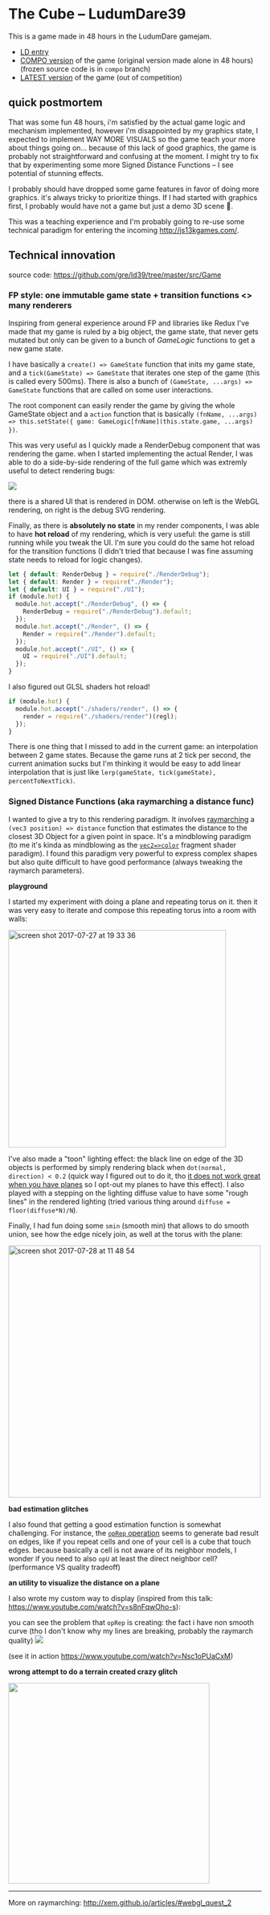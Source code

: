 # The Cube – LudumDare39

This is a game made in 48 hours in the LudumDare gamejam.

- [LD entry](https://ldjam.com/events/ludum-dare/39/the-cube)
- [COMPO version](https://gre-ld39.surge.sh/) of the game (original version made alone in 48 hours) (frozen source code is in `compo` branch)
- [LATEST version](https://the-cube.surge.sh/) of the game (out of competition)

## quick postmortem

That was some fun 48 hours, i'm satisfied by the actual game logic and mechanism implemented, however i'm disappointed by my graphics state, I expected to implement WAY MORE VISUALS so the game teach your more about things going on... because of this lack of good graphics, the game is probably not straightforward and confusing at the moment. I might try to fix that by experimenting some more Signed Distance Functions – I see potential of stunning effects.

I probably should have dropped some game features in favor of doing more graphics. it's always tricky to prioritize things. If I had started with graphics first, I probably would have not a game but just a demo 3D scene 🤣.

This was a teaching experience and I'm probably going to re-use some technical paradigm for entering the incoming http://js13kgames.com/.

## Technical innovation

source code: https://github.com/gre/ld39/tree/master/src/Game

### FP style: one immutable game state + transition functions <> many renderers

Inspiring from general experience around FP and libraries like Redux I've made that my game is ruled by a big object, the game state, that never gets mutated but only can be given to a bunch of *GameLogic* functions to get a new game state.

I have basically a `create() => GameState` function that inits my game state, and a `tick(GameState) => GameState` that iterates one step of the game (this is called every 500ms). There is also a bunch of `(GameState, ...args) => GameState` functions that are called on some user interactions.

The root component can easily render the game by giving the whole GameState object and a `action` function that is basically  `(fnName, ...args) => this.setState({ game: GameLogic[fnName](this.state.game, ...args) })`.

This was very useful as I quickly made a RenderDebug component that was rendering the game. when I started implementing the actual Render, I was able to do a side-by-side rendering of the full game which was extremly useful to detect rendering bugs:

![](https://user-images.githubusercontent.com/211411/28778171-804df64c-75fe-11e7-8df1-a99640ea1d6b.png)

there is a shared UI that is rendered in DOM. otherwise on left is the WebGL rendering, on right is the debug SVG rendering.

Finally, as there is **absolutely no state** in my render components, I was able to have **hot reload** of my rendering, which is very useful: the game is still running while you tweak the UI. I'm sure you could do the same hot reload for the transition functions (I didn't tried that because I was fine assuming state needs to reload for logic changes).

```js
let { default: RenderDebug } = require("./RenderDebug");
let { default: Render } = require("./Render");
let { default: UI } = require("./UI");
if (module.hot) {
  module.hot.accept("./RenderDebug", () => {
    RenderDebug = require("./RenderDebug").default;
  });
  module.hot.accept("./Render", () => {
    Render = require("./Render").default;
  });
  module.hot.accept("./UI", () => {
    UI = require("./UI").default;
  });
}
```

I also figured out GLSL shaders hot reload!

```js
if (module.hot) {
  module.hot.accept("./shaders/render", () => {
    render = require("./shaders/render")(regl);
  });
}
```

There is one thing that I missed to add in the current game: an interpolation between 2 game states. Because the game runs at 2 tick per second, the current animation sucks but I'm thinking it would be easy to add linear interpolation that is just like `lerp(gameState, tick(gameState), percentToNextTick)`.

### Signed Distance Functions (aka raymarching a distance func)

I wanted to give a try to this rendering paradigm. It involves [raymarching](http://iquilezles.org/www/articles/raymarchingdf/raymarchingdf.htm) a `(vec3 position) => distance` function that estimates the distance to the closest 3D Object for a given point in space. It's a mindblowing paradigm (to me it's kinda as mindblowing as the [`vec2=>color`](http://greweb.me/2013/11/functional-rendering/) fragment shader paradigm).
I found this paradigm very powerful to express complex shapes but also quite difficult to have good performance (always tweaking the raymarch parameters).

**playground**

I started my experiment with doing a plane and repeating torus on it. then it was very easy to iterate and compose this repeating torus into a room with walls:


<img width="433" alt="screen shot 2017-07-27 at 19 33 36" src="https://user-images.githubusercontent.com/211411/28777459-891e1674-75fb-11e7-94f9-dd78184f980c.png">

I've also made a "toon" lighting effect: the black line on edge of the 3D objects is performed by simply rendering black when `dot(normal, direction) < 0.2` (quick way I figured out to do it, tho [it does not work great when you have planes](https://user-images.githubusercontent.com/211411/28782549-c0afb3ba-760d-11e7-98a5-7ff5b3966128.png) so I opt-out my planes to have this effect). I also played with a stepping on the lighting diffuse value to have some "rough lines" in the rendered lighting (tried various thing around `diffuse = floor(diffuse*N)/N`).

Finally, I had fun doing some `smin` (smooth min) that allows to do smooth union, see how the edge nicely join, as well at the torus with the plane:

<img width="502" alt="screen shot 2017-07-28 at 11 48 54" src="https://user-images.githubusercontent.com/211411/28777491-a6cfc442-75fb-11e7-966c-824ad80692f1.png">


**bad estimation glitches**

I also found that getting a good estimation function is somewhat challenging. For instance, the [`opRep` operation](http://iquilezles.org/www/articles/distfunctions/distfunctions.htm) seems to generate bad result on edges, like if you repeat cells and one of your cell is a cube that touch edges. because basically a cell is not aware of its neighbor models, I wonder if you need to also `opU` at least the direct neighbor cell? (performance VS quality tradeoff)

**an utility to visualize the distance on a plane**

I also wrote my custom way to display (inspired from this talk: https://www.youtube.com/watch?v=s8nFqwOho-s):

you can see the problem that `opRep` is creating: the fact i have non smooth curve (tho I don't know why my lines are breaking, probably the raymarch quality)
![](https://user-images.githubusercontent.com/211411/28782642-0b449224-760e-11e7-944b-b445ba04053b.png)

(see it in action https://www.youtube.com/watch?v=Nsc1oPUaCxM)

**wrong attempt to do a terrain created crazy glitch**

<img width="400" src="https://user-images.githubusercontent.com/211411/28782512-9e5970f8-760d-11e7-8bcb-7caa289824cc.png">

---

More on raymarching: http://xem.github.io/articles/#webgl_quest_2
